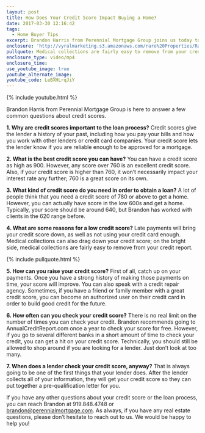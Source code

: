 ```yaml
---
layout: post
title: How Does Your Credit Score Impact Buying a Home?
date: 2017-03-30 12:16:42
tags:
  - Home Buyer Tips
excerpt: Brandon Harris from Perennial Mortgage Group joins us today to answer seven common questions about credit scores and mortgages.
enclosure: 'http://vyralmarketing.s3.amazonaws.com/rare%20Properties/Raleigh%20Real%20Estate-%20Jan%201.mp4'
pullquote: Medical collections are fairly easy to remove from your credit report.
enclosure_type: video/mp4
enclosure_time:
use_youtube_image: true
youtube_alternate_image:
youtube_code: LeBXHLrqJiY
---
```



{% include youtube.html %}

Brandon Harris from Perennial Mortgage Group is here to answer a few common questions about credit scores.

**1. Why are credit scores important to the loan process?**&nbsp;Credit scores give the lender a history of your past, including how you pay your bills and how you work with other lenders or credit card companies. Your credit score lets the lender know if you are reliable enough to be approved for a mortgage.

**2. What is the best credit score you can have?**&nbsp;You can have a credit score as high as 900. However, any score over 760 is an excellent credit score. Also, if your credit score is higher than 760, it won’t necessarily impact your interest rate any further; 760 is a great score on its own.

**3. What kind of credit score do you need in order to obtain a loan?**&nbsp;A lot of people think that you need a credit score of 780 or above to get a home. However, you can actually have score in the low 600s and get a home. Typically, your score should be around 640, but Brandon has worked with clients in the 620 range before.

**4. What are some reasons for a low credit score?**&nbsp;Late payments will bring your credit score down, as well as not using your credit card enough. Medical collections can also drag down your credit score; on the bright side, medical collections are fairly easy to remove from your credit report.

{% include pullquote.html %}

**5. How can you raise your credit score?**&nbsp;First of all, catch up on your payments. Once you have a strong history of making those payments on time, your score will improve. You can also speak with a credit repair agency. Sometimes, if you have a friend or family member with a great credit score, you can become an authorized user on their credit card in order to build good credit for the future.

**6. How often can you check your credit score?**&nbsp;There is no real limit on the number of times you can check your credit. Brandon recommends going to AnnualCreditReport.com once a year to check your score for free. However, if you go to several different banks in a short amount of time to check your credit, you can get a hit on your credit score. Technically, you should still be allowed to shop around if you are looking for a lender. Just don’t look at too many.

**7. When does a lender check your credit score, anyway?**&nbsp;That is always going to be one of the first things that your lender does. After the lender collects all of your information, they will get your credit score so they can put together a pre-qualification letter for you.

If you have any other questions about your credit score or the loan process, you can reach Brandon at 919.848.4748 or brandon@perennialmortgage.com. As always, if you have any real estate questions, please don’t hesitate to reach out to us. We would be happy to help you!